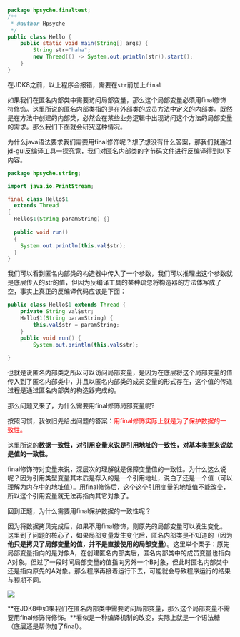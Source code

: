 ```java
package hpsyche.finaltest;
/**
 * @author Hpsyche
 */
public class Hello {
    public static void main(String[] args) {
        String str="haha";
        new Thread(() -> System.out.println(str)).start();
    }
}
```

在JDK8之前，以上程序会报错，需要在`str`前加上`final`

如果我们在匿名内部类中需要访问局部变量，那么这个局部变量必须用final修饰符修饰。这里所说的匿名内部类指的是在外部类的成员方法中定义的内部类。既然是在方法中创建的内部类，必然会在某些业务逻辑中出现访问这个方法的局部变量的需求。那么我们下面就会研究这种情况。

为什么java语法要求我们需要用final修饰呢？想了想没有什么答案，那我们就通过jd-gui反编译工具一探究竟，我们对匿名内部类的字节码文件进行反编译得到以下内容。

```java
package hpsyche.string;

import java.io.PrintStream;

final class Hello$1
  extends Thread
{
  Hello$1(String paramString) {}
  
  public void run()
  {
    System.out.println(this.val$str);
  }
}

```

我们可以看到匿名内部类的构造器中传入了一个参数，我们可以推理出这个参数就是底层传入的str的值，但因为反编译工具的某种疏忽将构造器的方法体写成了空，事实上真正的反编译代码应该是下面：

```java
public class Hello$1 extends Thread {
    private String val$str;
    Hello$1(String paramString) {
        this.val$str = paramString;
    }
    public void run() {
        System.out.println(this.val$str);
    
}
```

也就是说匿名内部类之所以可以访问局部变量，是因为在底层将这个局部变量的值传入到了匿名内部类中，并且以匿名内部类的成员变量的形式存在，这个值的传递过程是通过匿名内部类的构造器完成的。

那么问题又来了，为什么需要用final修饰局部变量呢?

按照习惯，我依旧先给出问题的答案：<font color=red>用final修饰实际上就是为了保护数据的一致性。</font>

这里所说的**数据一致性，对引用变量来说是引用地址的一致性，对基本类型来说就是值的一致性。**

final修饰符对变量来说，深层次的理解就是保障变量值的一致性。为什么这么说呢？因为引用类型变量其本质是存入的是一个引用地址，说白了还是一个值（可以理解为内存中的地址值）。用final修饰后，这个这个引用变量的地址值不能改变，所以这个引用变量就无法再指向其它对象了。

回到正题，为什么需要用final保护数据的一致性呢？

因为将数据拷贝完成后，如果不用final修饰，则原先的局部变量可以发生变化。这里到了问题的核心了，如果局部变量发生变化后，匿名内部类是不知道的（因为**他只是拷贝了局部变量的值，并不是直接使用的局部变量**）。这里举个栗子：原先局部变量指向的是对象A，在创建匿名内部类后，匿名内部类中的成员变量也指向A对象。但过了一段时间局部变量的值指向另外一个B对象，但此时匿名内部类中还是指向原先的A对象。那么程序再接着运行下去，可能就会导致程序运行的结果与预期不同。

![](D:\Work\TyporaNotes\note\JavaSE\pict\局部变量加final.png)

**在JDK8中如果我们在匿名内部类中需要访问局部变量，那么这个局部变量不需要用final修饰符修饰。**看似是一种编译机制的改变，实际上就是一个语法糖（底层还是帮你加了final）。